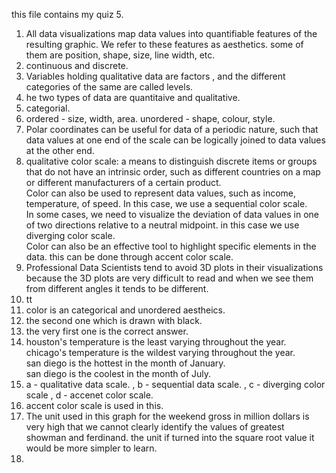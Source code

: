 this file contains my quiz 5.  
1) All data visualizations map data values into quantifiable features of the resulting graphic. We refer to these features as aesthetics. some of them are position, shape, size, line width, etc.   
2) continuous and discrete.   
3) Variables holding qualitative data are factors , and the different categories of the same are called levels.
4) he two types of data are quantitaive and qualitative.
5) categorial.
6) ordered - size, width, area. unordered - shape, colour, style.  
7) Polar coordinates can be useful for data of a periodic nature, such that data values at one end of the scale can be logically
joined to data values at the other end.  
8)  qualitative color scale: a means to distinguish discrete items or groups that do not have an intrinsic order, such as different countries on a map or different manufacturers of a certain product.    
  Color can also be used to represent data values, such as income, temperature, of speed. In this case, we use a sequential color scale.   
  In some cases, we need to visualize the deviation of data values in one of two directions relative to a neutral midpoint. in this case we use diverging color scale.    
  Color can also be an effective tool to highlight specific elements in the data. this can be done through accent color scale.  
9) Professional Data Scientists tend to avoid 3D plots in their visualizations because the 3D plots are very difficult to read and when we see them from different angles it tends to be different.
10) tt
11) color is an categorical and unordered aestheics.
12) the second one which is drawn with black.
13) the very first one is the correct answer.
14) houston's temperature is the least varying throughout the year.  
  chicago's temperature is the wildest varying throughout the year.  
  san diego is the hottest in the month of January.  
  san diego is the coolest in the month of July.  
15)  a - qualitative data scale. , b - sequential data scale. , c - diverging color scale , d - accenet color scale.
16)  accent color scale is used in this.
17)  The unit used in this graph for the weekend gross in million dollars is very high that we cannot clearly identify the values of greatest showman and ferdinand. the unit if turned into the square root value it would be more simpler to learn.
18)  
